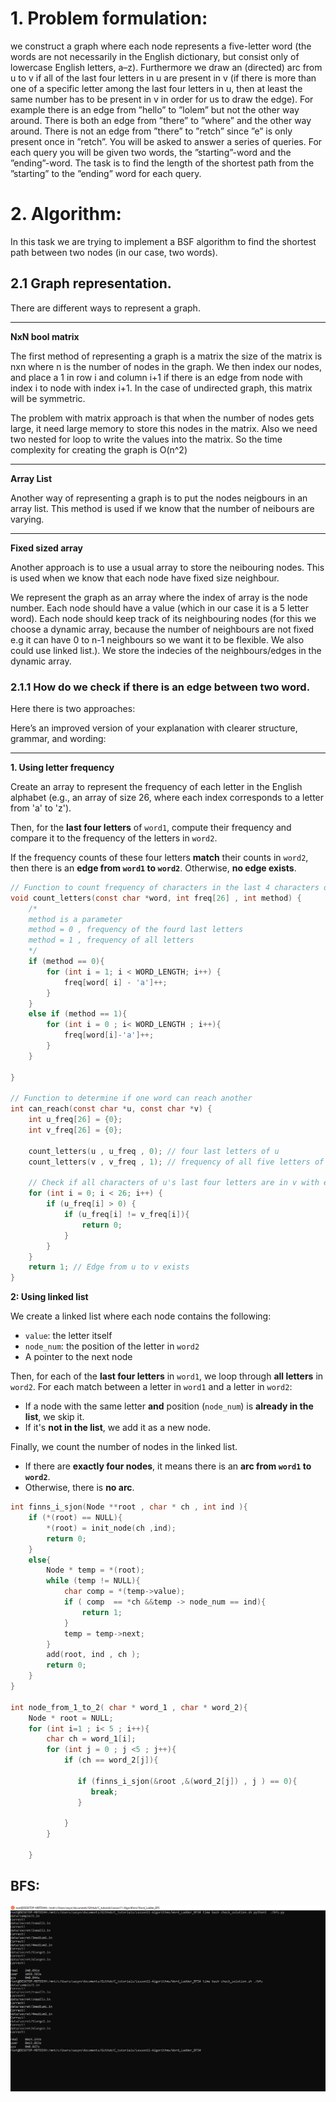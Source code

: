 
# 1. Problem formulation: 
we construct a graph where each node represents a five-letter word (the words are not necessarily in the English
dictionary, but consist only of lowercase English letters, a–z). Furthermore we draw an (directed) arc from u to v if all
of the last four letters in u are present in v (if there is more than one of a specific letter among the last four letters in
u, then at least the same number has to be present in v in order for us to draw the edge). For example there is an edge
from ”hello” to ”lolem” but not the other way around. There is both an edge from ”there” to ”where” and the other
way around. There is not an edge from ”there” to ”retch” since ”e” is only present once in ”retch”.
You will be asked to answer a series of queries. For each query you will be given two words, the ”starting”-word
and the ”ending”-word. The task is to find the length of the shortest path from the ”starting” to the ”ending” word for
each query.


# 2. Algorithm: 
In this task we are trying to implement a BSF algorithm to find the shortest path between two nodes (in our case, two words). 

## 2.1 Graph representation.


There are different ways to represent a graph. 

___

**NxN bool matrix**

The first method of representing a graph is a matrix the size of the matrix is nxn where n is the number of nodes in the graph. We then index our nodes, and place a 1 in row i and column i+1 if there is an edge from node with index i to node with index i+1. In the case of undirected graph, this matrix will be symmetric. 

The problem with matrix approach is that when the number of nodes gets large, it need large memory to store this nodes in the matrix. Also we need two nested for loop to write the values into the matrix. So the time complexity for creating the graph is O(n^2)
___

**Array List**

Another way of representing a graph is to put the nodes neigbours in an array list. This method is used if we know that the number of neibours are varying. 

___
**Fixed sized array**

Another approach is to use a usual array to store the neibouring nodes. This is used when we know that each node have fixed size neighbour. 


We represent the graph as an array where the index of array is the node number. 
Each node should have a value (which in our case it is a 5 letter word). Each node should keep track of its neighbouring nodes (for this we choose a dynamic array,  because the number of neighbours are not fixed e.g it can have 0 to n-1 neighbours so we want it to be flexible. We also could use linked list.). We store the indecies of the neighbours/edges in the dynamic array.  


### 2.1.1 How do we check if there is an edge between two word. 
Here there is two approaches: 

Here’s an improved version of your explanation with clearer structure, grammar, and wording:

---

**1. Using letter frequency**

Create an array to represent the frequency of each letter in the English alphabet (e.g., an array of size 26, where each index corresponds to a letter from 'a' to 'z').

Then, for the **last four letters** of `word1`, compute their frequency and compare it to the frequency of the letters in `word2`.

If the frequency counts of these four letters **match** their counts in `word2`, then there is an **edge from `word1` to `word2`**.
Otherwise, **no edge exists**.


```c
// Function to count frequency of characters in the last 4 characters of a word
void count_letters(const char *word, int freq[26] , int method) {
    /*
    method is a parameter 
    method = 0 , frequency of the fourd last letters
    method = 1 , frequency of all letters
    */
    if (method == 0){
        for (int i = 1; i < WORD_LENGTH; i++) {
            freq[word[ i] - 'a']++;
        }
    }
    else if (method == 1){
        for (int i = 0 ; i< WORD_LENGTH ; i++){
            freq[word[i]-'a']++;
        }
    }

}

// Function to determine if one word can reach another
int can_reach(const char *u, const char *v) {
    int u_freq[26] = {0};
    int v_freq[26] = {0};
    
    count_letters(u , u_freq , 0); // four last letters of u 
    count_letters(v , v_freq , 1); // frequency of all five letters of v

    // Check if all characters of u's last four letters are in v with equal or greater frequency
    for (int i = 0; i < 26; i++) {
        if (u_freq[i] > 0) {
            if (u_freq[i] != v_freq[i]){
                return 0;
            }
        }
    }
    return 1; // Edge from u to v exists
}
```


**2: Using linked list**

We create a linked list where each node contains the following:

* `value`: the letter itself
* `node_num`: the position of the letter in `word2`
* A pointer to the next node

Then, for each of the **last four letters** in `word1`, we loop through **all letters** in `word2`. For each match between a letter in `word1` and a letter in `word2`:

* If a node with the same letter **and** position (`node_num`) is **already in the list**, we skip it.
* If it's **not in the list**, we add it as a new node.

Finally, we count the number of nodes in the linked list.

* If there are **exactly four nodes**, it means there is an **arc from `word1` to `word2`**.
* Otherwise, there is **no arc**.

```c
int finns_i_sjon(Node **root , char * ch , int ind ){
    if (*(root) == NULL){
        *(root) = init_node(ch ,ind);
        return 0;
    }
    else{
        Node * temp = *(root); 
        while (temp != NULL){
            char comp = *(temp->value);
            if ( comp  == *ch &&temp -> node_num == ind){
                return 1;
            }
            temp = temp->next;
        }
        add(root, ind , ch );
        return 0;
    }
}

int node_from_1_to_2( char * word_1 , char * word_2){
    Node * root = NULL;
    for (int i=1 ; i< 5 ; i++){
        char ch = word_1[i];
        for (int j = 0 ; j <5 ; j++){
            if (ch == word_2[j]){
 
               if (finns_i_sjon(&root ,&(word_2[j]) , j ) == 0){
                  break;
               }
                
            }
        }

    }


```

## BFS: 



![Python vs C comparison](python_vs_c.png)